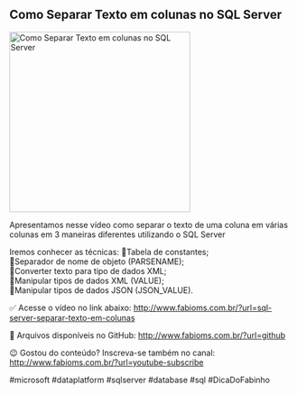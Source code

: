 ## Como Separar Texto em colunas no SQL Server

<img src="https://fabioms.com.br/uploads/youtube/MyEPRj1BXSw.png" alt="Como Separar Texto em colunas no SQL Server" title="SQL Server" width="320"/>

Apresentamos nesse vídeo como separar o texto de uma coluna em várias colunas em 3 maneiras diferentes utilizando o SQL Server

Iremos conhecer as técnicas:
🔹Tabela de constantes;  
🔹Separador de nome de objeto (PARSENAME);  
🔹Converter texto para tipo de dados XML;  
🔹Manipular tipos de dados XML (VALUE);  
🔹Manipular tipos de dados JSON (JSON_VALUE).  

✅ Acesse o vídeo no link abaixo:
http://www.fabioms.com.br/?url=sql-server-separar-texto-em-colunas

📁 Arquivos disponíveis no GitHub:
http://www.fabioms.com.br/?url=github

😉 Gostou do conteúdo? Inscreva-se também no canal:
http://www.fabioms.com.br/?url=youtube-subscribe 

#microsoft #dataplatform #sqlserver #database #sql #DicaDoFabinho